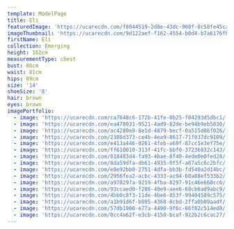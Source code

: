 ```yaml
---
template: ModelPage
title: Eli
featuredImage: 'https://ucarecdn.com/f8044519-2d8e-43dc-908f-8c58fe45ca04/'
imageThumbnail: 'https://ucarecdn.com/9d122aef-f162-4554-b0d4-b7a6176fbfbf/'
firstName: Eli
collection: Emerging
height: 162cm
measurementType: chest
bust: 88cm
waist: 81cm
hips: 89cm
size: '14'
shoeSize: '8'
hair: brown
eyes: brown
imagePortfolio:
  - image: 'https://ucarecdn.com/ca7648c6-172b-41fe-8b25-f04293d5dbc1/'
  - image: 'https://ucarecdn.com/ea478031-9521-4ad9-82de-be94b9eb5830/'
  - image: 'https://ucarecdn.com/ac4280e9-8e1d-4879-becf-0a515d06f026/'
  - image: 'https://ucarecdn.com/2386d373-ce4b-4ea9-8617-71f037dc9109/'
  - image: 'https://ucarecdn.com/e413a446-0261-4feb-a69f-87cc1e3ef75e/'
  - image: 'https://ucarecdn.com/ff610010-313f-41fc-bbf0-37236832c143/'
  - image: 'https://ucarecdn.com/018483d4-fa93-4bae-8f40-4ede0e0fed28/'
  - image: 'https://ucarecdn.com/8da59dfa-db61-4935-9f5f-a67a5c6c2bfc/'
  - image: 'https://ucarecdn.com/e8e92bb0-2751-4dfa-bb3b-fd540a2d14bc/'
  - image: 'https://ucarecdn.com/2956fea2-acbc-4333-ac94-60a08ef533b2/'
  - image: 'https://ucarecdn.com/a978297a-9219-4fba-8297-91c46e660cc6/'
  - image: 'https://ucarecdn.com/93ccaed0-f286-40e9-aee6-68cb6ad9abc9/'
  - image: 'https://ucarecdn.com/4bb0c8f3-11de-4be6-853f-99404589c575/'
  - image: 'https://ucarecdn.com/a1b91d6f-b095-4368-8cbd-2ffa0b09aadf/'
  - image: 'https://ucarecdn.com/57db1900-e77a-4490-9f6c-86f82c514ed8/'
  - image: 'https://ucarecdn.com/0cc4a62f-e3cb-4150-bcaf-922b2c6cac27/'
---
```


